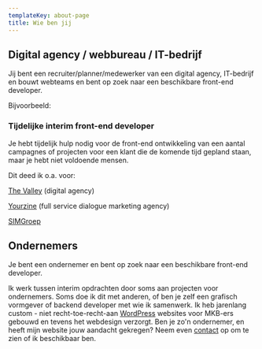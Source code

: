 ```yaml
---
templateKey: about-page
title: Wie ben jij
---
```

## Digital agency / webbureau / IT-bedrijf

Jij bent een recruiter/planner/medewerker van een digital agency, IT-bedrijf en bouwt webteams en bent op zoek naar een beschikbare front-end developer.

Bijvoorbeeld:

### Tijdelijke interim front-end developer

Je hebt tijdelijk hulp nodig voor de front-end ontwikkeling van een aantal campagnes of projecten voor een klant die de komende tijd gepland staan, maar je hebt niet voldoende mensen.

Dit deed ik o.a. voor:

[The Valley](https://www.thevalley.nl/over-ons.html) (digital agency)

[Yourzine](https://www.yourzine.com/about/) (full service dialogue marketing agency)

[SIMGroep](https://www.simgroep.nl/over-sim)

## Ondernemers

Je bent een ondernemer en bent op zoek naar een beschikbare front-end developer.

Ik werk tussen interim opdrachten door soms aan projecten voor ondernemers. Soms doe ik dit met anderen, of ben je zelf een grafisch vormgever of backend developer met wie ik samenwerk. Ik heb jarenlang custom - niet recht-toe-recht-aan [WordPress](http://wordpress.org) websites voor MKB-ers gebouwd en tevens het webdesign verzorgt. Ben je zo'n ondernemer, en heeft mijn website jouw aandacht gekregen? Neem even [contact](/contact) op om te zien of ik beschikbaar ben.
